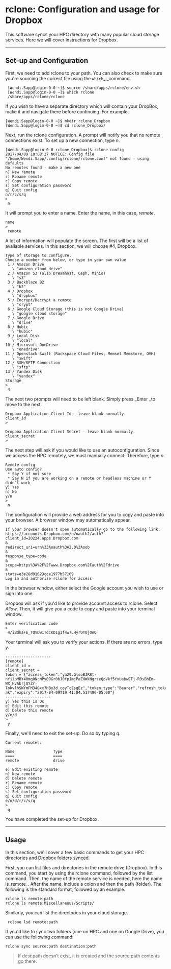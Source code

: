 # rclone: Configuration and usage for Dropbox

This software syncs your HPC directory with many popular cloud storage services. Here we will cover instructions for Dropbox.

---

## Set-up and Configuration

First, we need to add rclone to your path. You can also check to make sure you're sourcing the correct file using the `which`_ _command.

```
 [Wendi.Sapp@login-0-0 ~]$ source /share/apps/rclone/env.sh
 [Wendi.Sapp@login-0-0 ~]$ which rclone
 /share/apps/rclone/rclone
```

If you wish to have a separate directory which will contain your DropBox, make it and navigate there before continuing. For example:

```
[Wendi.Sapp@login-0-0 ~]$ mkdir rclone_Dropbox
[Wendi.Sapp@login-0-0 ~]$ cd rclone_Dropbox/
```

Next, run the rclone configuration. A prompt will notify you that no remote connections exist. To set up a new connection, type _n_.

```
[Wendi.Sapp@login-0-0 rclone_Dropbox]$ rclone config
2017/04/09 18:08:27 NOTICE: Config file "/home/Wendi.Sapp/.config/rclone/rclone.conf" not found - using defaults
No remotes found - make a new one
n) New remote
r) Rename remote
c) Copy remote
s) Set configuration password
q) Quit config
n/r/c/s/q
>
 n
```

It will prompt you to enter a name. Enter the name, in this case, _remote_.

```
name
>
 remote
```

A lot of information will populate the screen. The first will be a list of available services. In this section, we will choose \#4, Dropbox.

```
Type of storage to configure.
Choose a number from below, or type in your own value
 1 / Amazon Drive
   \ "amazon cloud drive"
 2 / Amazon S3 (also Dreamhost, Ceph, Minio)
   \ "s3"
 3 / Backblaze B2
   \ "b2"
 4 / Dropbox
   \ "dropbox"
 5 / Encrypt/Decrypt a remote
   \ "crypt"
 6 / Google Cloud Storage (this is not Google Drive)
   \ "google cloud storage"
 7 / Google Drive
   \ "drive"
 8 / Hubic
   \ "hubic"
 9 / Local Disk
   \ "local"
10 / Microsoft OneDrive
   \ "onedrive"
11 / Openstack Swift (Rackspace Cloud Files, Memset Memstore, OVH)
   \ "swift"
12 / SSH/SFTP Connection
   \ "sftp"
13 / Yandex Disk
   \ "yandex"
Storage
>
 4
```

The next two prompts will need to be left blank. Simply press _Enter _to move to the next.

```
Dropbox Application Client Id - leave blank normally.
client_id
>
 
Dropbox Application Client Secret - leave blank normally.
client_secret
>
```

The next step will ask if you would like to use an autoconfiguration. Since we access the HPC remotely, we must manually connect. Therefore, type _n_.

```
Remote config
Use auto config?
 * Say Y if not sure
 * Say N if you are working on a remote or headless machine or Y didn't work
y) Yes
n) No
y/n
>
 n
```

The configuration will provide a web address for you to copy and paste into your browser. A browser window may automatically appear.

```
If your browser doesn't open automatically go to the following link: https://accounts.Dropbox.com/o/oauth2/auth?client_id=20224.apps.Dropbox.com
&
redirect_uri=urn%33Aoauth%3A2.0%3Aoob
&
response_type=code
&
scope=https%3A%2F%2Fwww.Dropbox.com%2Fauth%2Fdrive
&
state=e3e26d91623cce1977b57109
Log in and authorize rclone for access
```

In the browser window, either select the Google account you wish to use or sign into one.

Dropbox will ask if you'd like to provide account access to rclone. Select _Allow_. Then, it will give you a code to copy and paste into your terminal window.

```
Enter verification code
>
 4/iBdkaFE_TQVDw1TdCKD1g1f4w7LHyrUYOj0nQ
```

Your terminal will ask you to verify your actions. If there are no errors, type _y_.

```
--------------------
[remote]
client_id =
client_secret =
token = {"access_token":"ya29.GlsoBJR8t-nYjipMBY40mg0NcNPy09Gr0bJ0fpJmjPaZHWkNgrzeQoVkf5YxUabwETj-R9sBhEm-WX_HvAbrjQYZr-
TokvlhSWYmFM34Gxx7HBy3d_coyTcZsgEz","token_type":"Bearer","refresh_token":"1/HUvQRFACa8H1mkZscYUeEkhrQvTXxsHH_XF67aRQ-ak","expiry":"2017-04-09T19:41:04.517496-05:00"}
--------------------
y) Yes this is OK
e) Edit this remote
d) Delete this remote
y/e/d
>
 y
```

Finally, we'll need to exit the set-up. Do so by typing _q_.

```
Current remotes:

Name                 Type
====                 ====
remote               drive

e) Edit existing remote
n) New remote
d) Delete remote
r) Rename remote
c) Copy remote
s) Set configuration password
q) Quit config
e/n/d/r/c/s/q
>
 q
```

You have completed the set-up for Dropbox.

---

## Usage

In this section, we'll cover a few basic commands to get your HPC directories and Dropbox folders synced.

First, you can list files and directories in the remote drive \(Dropbox\). In this command, you start by using the rclone command, followed by the list command. Then, the name of the remote service is needed, here the name is_remote_. After the name, include a colon and then the path \(folder\). The following is the standard format, followed by an example.

```
rclone ls remote:path
rclone ls remote:Miscellaneous/Scripts/
```

Similarly, you can list the directories in your cloud storage.

```
 rclone lsd remote:path
```

If you'd like to sync two folders \(one on HPC and one on Google Drive\), you can use the following command:

`rclone sync source:path destination:path`

> If dest:path doesn’t exist, it is created and the source:path contents go there.




